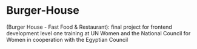 # Burger-House
(Burger House - Fast Food &amp; Restaurant): final project for frontend development level one training at UN Women and the National Council for Women in cooperation with the Egyptian Council
